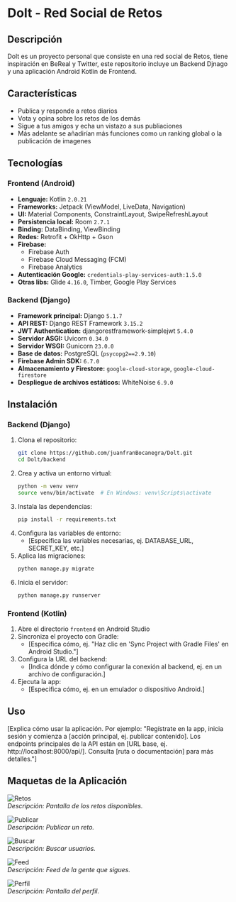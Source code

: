 # Dolt - Red Social de Retos

## Descripción

Dolt es un proyecto personal que consiste en una red social de Retos, tiene inspiración en BeReal y Twitter, 
este repositorio incluye un Backend Djnago y una aplicación Android Kotlin de Frontend.

## Características

- Publica y responde a retos diarios
- Vota y opina sobre los retos de los demás
- Sigue a tus amigos y echa un vistazo a sus publiaciones
- Más adelante se añadirían más funciones como un ranking global o la publicación de imagenes
  
## Tecnologías

### Frontend (Android)

- **Lenguaje:** Kotlin `2.0.21`
- **Frameworks:** Jetpack (ViewModel, LiveData, Navigation)
- **UI:** Material Components, ConstraintLayout, SwipeRefreshLayout
- **Persistencia local:** Room `2.7.1`  
- **Binding:** DataBinding, ViewBinding
- **Redes:** Retrofit + OkHttp + Gson
- **Firebase:**
  - Firebase Auth
  - Firebase Cloud Messaging (FCM)
  - Firebase Analytics
- **Autenticación Google:** `credentials-play-services-auth:1.5.0`
- **Otras libs:** Glide `4.16.0`, Timber, Google Play Services

### Backend (Django)

- **Framework principal:** Django `5.1.7`
- **API REST:** Django REST Framework `3.15.2`
- **JWT Authentication:** djangorestframework-simplejwt `5.4.0`
- **Servidor ASGI:** Uvicorn `0.34.0`
- **Servidor WSGI:** Gunicorn `23.0.0`
- **Base de datos:** PostgreSQL (`psycopg2==2.9.10`)
- **Firebase Admin SDK:** `6.7.0`
- **Almacenamiento y Firestore:** `google-cloud-storage`, `google-cloud-firestore`
- **Despliegue de archivos estáticos:** WhiteNoise `6.9.0`

## Instalación

### Backend (Django)
1. Clona el repositorio:
   ```bash
   git clone https://github.com/juanfranBocanegra/Dolt.git
   cd Dolt/backend
   ```
2. Crea y activa un entorno virtual:
   ```bash
   python -m venv venv
   source venv/bin/activate  # En Windows: venv\Scripts\activate
   ```
3. Instala las dependencias:
   ```bash
   pip install -r requirements.txt
   ```
4. Configura las variables de entorno:
   - [Especifica las variables necesarias, ej. DATABASE_URL, SECRET_KEY, etc.]
5. Aplica las migraciones:
   ```bash
   python manage.py migrate
   ```
6. Inicia el servidor:
   ```bash
   python manage.py runserver
   ```

### Frontend (Kotlin)
1. Abre el directorio `frontend` en Android Studio
2. Sincroniza el proyecto con Gradle:
   - [Especifica cómo, ej. "Haz clic en 'Sync Project with Gradle Files' en Android Studio."]
3. Configura la URL del backend:
   - [Indica dónde y cómo configurar la conexión al backend, ej. en un archivo de configuración.]
4. Ejecuta la app:
   - [Especifica cómo, ej. en un emulador o dispositivo Android.]

## Uso

[Explica cómo usar la aplicación. Por ejemplo: "Regístrate en la app, inicia sesión y comienza a [acción principal, ej. publicar contenido]. Los endpoints principales de la API están en [URL base, ej. http://localhost:8000/api/]. Consulta [ruta o documentación] para más detalles."]

## Maquetas de la Aplicación

![Retos](assets/retos.jpeg)  
*Descripción: Pantalla de los retos disponibles.*

![Publicar](assets/publicar.jpeg)  
*Descripción: Publicar un reto.*

![Buscar](assets/buscar.jpeg)  
*Descripción: Buscar usuarios.*

![Feed](assets/feed.jpeg)  
*Descripción: Feed de la gente que sigues.*

![Perfil](assets/perfil.jpeg)  
*Descripción: Pantalla del perfil.*
